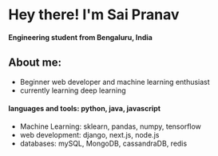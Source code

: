 # Hey there! I'm Sai Pranav     
#### Engineering student from Bengaluru, India 
## About me:  
* Beginner web developer and machine learning enthusiast  
* currently learning deep learning 
#### languages and tools: python, java, javascript
* Machine Learning: sklearn, pandas, numpy, tensorflow
* web development: django, next.js, node.js 
* databases: mySQL, MongoDB, cassandraDB, redis
